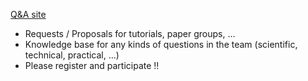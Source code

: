 <!---
.. link: 
.. description: 
.. tags: intranet, qa
.. date: 2013/05/24 17:25:15
.. title: Question Answering
.. slug: qa
-->

[Q&A site](http://talc1.loria.fr/q2a)

* Requests / Proposals for tutorials, paper groups, ...
* Knowledge base for any kinds of questions in the team (scientific, technical, practical, ...)
* Please register and participate !!
